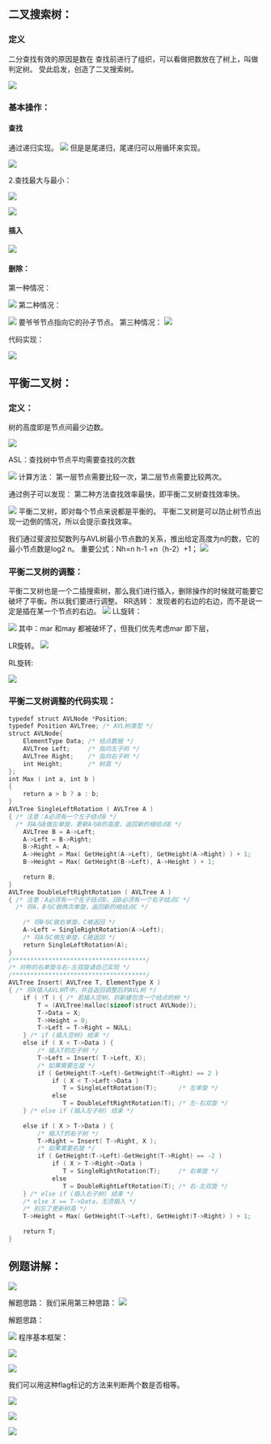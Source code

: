 ## 二叉搜索树：

### 定义
二分查找有效的原因是数在 查找前进行了组织，可以看做把数放在了树上，叫做判定树。
受此启发，创造了二叉搜索树。

![](attachments/二叉树%20第二节_image_0.png)

### 基本操作：
#### 查找



 通过递归实现。 
![](attachments/二叉树%20第二节_image_1.png)
但是是尾递归，尾递归可以用循环来实现。

![](attachments/二叉树%20第二节_image_2.png)

2.查找最大与最小：

![](attachments/二叉树%20第二节_image_3.png)

![](attachments/二叉树%20第二节_image_4.png)
#### 插入
![](attachments/二叉树%20第二节_image_5.png)

#### 删除：
第一种情况：

![](attachments/二叉树%20第二节_image_6.png)
第二种情况：

![](attachments/二叉树%20第二节_image_7.png)
要爷爷节点指向它的孙子节点。
第三种情况：
![](attachments/二叉树%20第二节_image_8.png)

代码实现：

![](attachments/二叉树%20第二节_image_9.png)
## 平衡二叉树：
### 定义：
树的高度即是节点间最少边数。

![](attachments/二叉树%20第二节_image_10.png)

ASL：查找树中节点平均需要查找的次数

![](attachments/二叉树%20第二节_image_11.png)
计算方法： 第一层节点需要比较一次，第二层节点需要比较两次。

通过例子可以发现： 第二种方法查找效率最快，即平衡二叉树查找效率快。

![](attachments/二叉树%20第二节_image_12.png)
平衡二叉树，即对每个节点来说都是平衡的。
平衡二叉树是可以防止树节点出现一边倒的情况，所以会提示查找效率。

我们通过斐波拉契数列与AVL树最小节点数的关系，推出给定高度为n的数，它的最小节点数是log2 n。
重要公式：Nh=n h-1 +n（h-2）+1；
![](attachments/二叉树%20第二节_image_13.png)

### 平衡二叉树的调整：
平衡二叉树也是一个二插搜索树，那么我们进行插入，删除操作的时候就可能要它破坏了平衡。所以我们要进行调整。
RR选转：
发现者的右边的右边，而不是说一定是插在某一个节点的右边。
![](attachments/二叉树%20第二节_image_14.png)
LL旋转：

![](attachments/二叉树%20第二节_image_15.png)
其中：mar 和may 都被破坏了，但我们优先考虑mar 即下层，

LR旋转。
![](attachments/二叉树%20第二节_image_16.png)

RL旋转:

![](attachments/二叉树%20第二节_image_17.png)

### 平衡二叉树调整的代码实现：
```c
typedef struct AVLNode *Position;
typedef Position AVLTree; /* AVL树类型 */
struct AVLNode{
    ElementType Data; /* 结点数据 */
    AVLTree Left;     /* 指向左子树 */
    AVLTree Right;    /* 指向右子树 */
    int Height;       /* 树高 */
};
int Max ( int a, int b )
{
    return a > b ? a : b;
}
AVLTree SingleLeftRotation ( AVLTree A )
{ /* 注意：A必须有一个左子结点B */
  /* 将A与B做左单旋，更新A与B的高度，返回新的根结点B */     
    AVLTree B = A->Left;
    A->Left = B->Right;
    B->Right = A;
    A->Height = Max( GetHeight(A->Left), GetHeight(A->Right) ) + 1;
    B->Height = Max( GetHeight(B->Left), A->Height ) + 1;
 
    return B;
}
AVLTree DoubleLeftRightRotation ( AVLTree A )
{ /* 注意：A必须有一个左子结点B，且B必须有一个右子结点C */
  /* 将A、B与C做两次单旋，返回新的根结点C */
    
    /* 将B与C做右单旋，C被返回 */
    A->Left = SingleRightRotation(A->Left);
    /* 将A与C做左单旋，C被返回 */
    return SingleLeftRotation(A);
}
/*************************************/
/* 对称的右单旋与右-左双旋请自己实现 */
/*************************************/
AVLTree Insert( AVLTree T, ElementType X )
{ /* 将X插入AVL树T中，并且返回调整后的AVL树 */
    if ( !T ) { /* 若插入空树，则新建包含一个结点的树 */
        T = (AVLTree)malloc(sizeof(struct AVLNode));
        T->Data = X;
        T->Height = 0;
        T->Left = T->Right = NULL;
    } /* if (插入空树) 结束 */
    else if ( X < T->Data ) {
        /* 插入T的左子树 */
        T->Left = Insert( T->Left, X);
        /* 如果需要左旋 */
        if ( GetHeight(T->Left)-GetHeight(T->Right) == 2 )
            if ( X < T->Left->Data ) 
               T = SingleLeftRotation(T);      /* 左单旋 */
            else 
               T = DoubleLeftRightRotation(T); /* 左-右双旋 */
    } /* else if (插入左子树) 结束 */
    
    else if ( X > T->Data ) {
        /* 插入T的右子树 */
        T->Right = Insert( T->Right, X );
        /* 如果需要右旋 */
        if ( GetHeight(T->Left)-GetHeight(T->Right) == -2 )
            if ( X > T->Right->Data ) 
               T = SingleRightRotation(T);     /* 右单旋 */
            else 
               T = DoubleRightLeftRotation(T); /* 右-左双旋 */
    } /* else if (插入右子树) 结束 */
    /* else X == T->Data，无须插入 */
    /* 别忘了更新树高 */
    T->Height = Max( GetHeight(T->Left), GetHeight(T->Right) ) + 1;
    
    return T;
}
```
## 例题讲解：

![](attachments/二叉树%20第二节_image_18.png)


解题思路：
我们采用第三种思路：
![](attachments/二叉树%20第二节_image_19.png)

解题思路：

![](attachments/二叉树%20第二节_image_20.png)
程序基本框架：

![](attachments/二叉树%20第二节_image_21.png)

![](attachments/二叉树%20第二节_image_22.png)

我们可以用这种flag标记的方法来判断两个数是否相等。

![](attachments/二叉树%20第二节_image_23.png)

![](attachments/二叉树%20第二节_image_24.png)


![](attachments/二叉树%20第二节_image_25.png)
